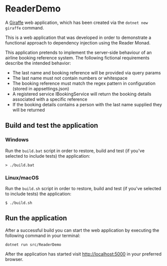 # ReaderDemo

A [Giraffe](https://github.com/giraffe-fsharp/Giraffe) web application, which has been created via the `dotnet new giraffe` command.

This is a web application that was developed in order to demonstrate a functional approach to dependency injection using the Reader Monad.

This application pretends to implement the server-side behaviour of an airline booking reference system. The following fictional requirements describe the intended behavior:
* The last name and booking reference will be provided via query params
* The last name must not contain numbers or whitespace
* The booking reference must match the regex pattern in configuration (stored in appsettings.json)
* A registered service IBookingService will return the booking details associated with a specific reference
* If the booking details contains a person with the last name supplied they will be returned

## Build and test the application

### Windows

Run the `build.bat` script in order to restore, build and test (if you've selected to include tests) the application:

```
> ./build.bat
```

### Linux/macOS

Run the `build.sh` script in order to restore, build and test (if you've selected to include tests) the application:

```
$ ./build.sh
```

## Run the application

After a successful build you can start the web application by executing the following command in your terminal:

```
dotnet run src/ReaderDemo
```

After the application has started visit [http://localhost:5000](http://localhost:5000) in your preferred browser.
